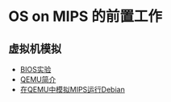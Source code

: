 # OS on MIPS 的前置工作

## 虚拟机模拟

- [BIOS实验](simulate-on-virtual-machine/01-bios.md)
- [QEMU简介](simulate-on-virtual-machine/02-qemu-intro.md)
- [在QEMU中模拟MIPS运行Debian](simulate-on-virtual-machine/03-debian-qemu-mips.md)
